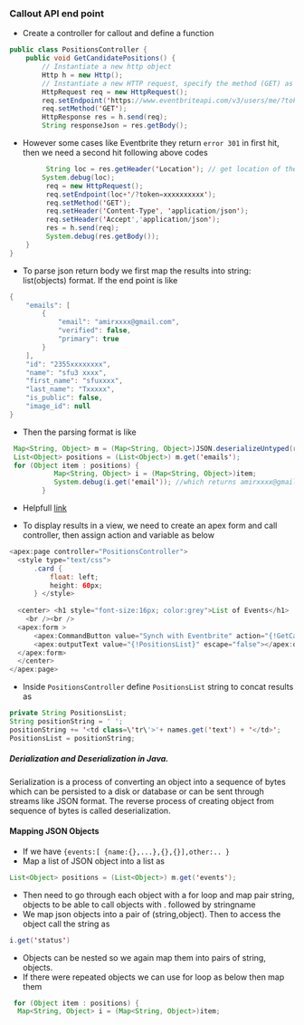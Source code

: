 ### Callout API end point 
* Create a controller for callout and define a function 
```java
public class PositionsController {
    public void GetCandidatePositions() {
        // Instantiate a new http object
        Http h = new Http();
        // Instantiate a new HTTP request, specify the method (GET) as well as the endpoint
        HttpRequest req = new HttpRequest();
        req.setEndpoint('https://www.eventbriteapi.com/v3/users/me/?token=XXXXXXXXXXXXXX');
        req.setMethod('GET');
        HttpResponse res = h.send(req);
        String responseJson = res.getBody();
```
* However some cases like Eventbrite they return `error 301` in first hit, then we need a second hit following above codes
```java
         String loc = res.getHeader('Location'); // get location of the redirect
        System.debug(loc); 
         req = new HttpRequest(); 
         req.setEndpoint(loc+'/?token=xxxxxxxxxx');
         req.setMethod('GET');
         req.setHeader('Content-Type', 'application/json');
         req.setHeader('Accept','application/json');
         res = h.send(req);
         System.debug(res.getBody());
    }
}
```
* To parse json return body we first map the results into string: list(objects) format. If the end point is like 
```java
{
    "emails": [
        {
            "email": "amirxxxx@gmail.com", 
            "verified": false, 
            "primary": true
        }
    ], 
    "id": "2355xxxxxxxx", 
    "name": "sfu3 xxxx", 
    "first_name": "sfuxxxx", 
    "last_name": "Txxxxx", 
    "is_public": false, 
    "image_id": null
}
```
* Then the parsing format is like 
```java
 Map<String, Object> m = (Map<String, Object>)JSON.deserializeUntyped(res.getBody()); 
 List<Object> positions = (List<Object>) m.get('emails');
 for (Object item : positions) {
           Map<String, Object> i = (Map<String, Object>)item;
           System.debug(i.get('email')); //which returns amirxxxx@gmail.com
        }
```
* Helpfull [link](https://stackoverflow.com/questions/14912599/parsing-json-object-in-salesforce-apex)

* To display results in a view, we need to create an apex form and call controller, then assign action and variable as below
```java
<apex:page controller="PositionsController">
  <style type="text/css">
      .card {
          float: left;
          height: 60px;
      } </style>
  
  <center> <h1 style="font-size:16px; color:grey">List of Events</h1> 
    <br /><br />
  <apex:form > 
      <apex:CommandButton value="Synch with Eventbrite" action="{!GetCandidatePositions}"/><br /><br />
      <apex:outputText value="{!PositionsList}" escape="false"></apex:outputText>
  </apex:form>
  </center>
</apex:page>
```
* Inside `PositionsController` define `PositionsList` string to concat results as 
```java
private String PositionsList;
String positionString = ' ';
positionString += '<td class=\'tr\'>'+ names.get('text') + '</td>';
PositionsList = positionString;
```
##### Derialization and Deserialization in Java. 
 Serialization is a process of converting an object into a sequence of bytes which can be persisted to a disk or database or can be sent through streams like JSON format. The reverse process of creating object from sequence of bytes is called deserialization.

#### Mapping JSON Objects
* If we have `{events:[ {name:{},...},{},{}],other:.. }`
* Map a list of JSON object into a list as
```java
List<Object> positions = (List<Object>) m.get('events');
```
* Then need to go through each object with a for loop and map pair string, objects to be able to call objects with . followed by stringname
* We map json objects into a pair of (string,object). Then to access the object call the string as 
```java
i.get('status')
```
* Objects can be nested so we again map them into pairs of string, objects. 
* If there were repeated objects we can use for loop as below then map them
```java
 for (Object item : positions) {
  Map<String, Object> i = (Map<String, Object>)item;
```
